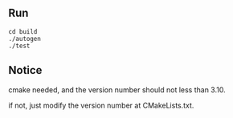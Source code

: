 ## Run  ##
```shell
cd build
./autogen
./test
```

## Notice ##

cmake needed, and the version number should not less than 3.10.

if not, just modify the version number at CMakeLists.txt.

